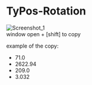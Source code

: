 # TyPos-Rotation
![Screenshot_1](https://user-images.githubusercontent.com/118660067/229638895-2d3e64fc-6e7a-46b0-b86c-a905d1e4509e.png)
<br>window open + [shift] to copy<br />


example of the copy:

* 71.0
* 2622.94
* 209.0
* 3.032

